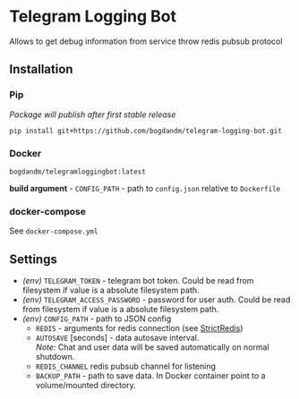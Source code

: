 # Telegram Logging Bot
Allows to get debug information from service throw redis pubsub protocol

## Installation
### Pip
_Package will publish after first stable release_

`pip install git+https://github.com/bogdandm/telegram-logging-bot.git` 

### Docker
`bogdandm/telegramloggingbot:latest`

**build argument** - `CONFIG_PATH` - path to `config.json` relative to `Dockerfile`

### docker-compose
See `docker-compose.yml`

## Settings
- _(env)_ `TELEGRAM_TOKEN` - telegram bot token. Could be read from filesystem if value is a absolute filesystem path.
- _(env)_ `TELEGRAM_ACCESS_PASSWORD` - password for user auth. 
Could be read from filesystem if value is a absolute filesystem path.
- _(env)_ `CONFIG_PATH` - path to JSON config
    - `REDIS` - arguments for redis connection (see [StrictRedis](http://redis-py.readthedocs.io/en/latest/#redis.StrictRedis))
    - `AUTOSAVE` \[seconds\] - data autosave interval.    
     _Note:_ Chat and user data will be saved automatically on normal shutdown.
    - `REDIS_CHANNEL` redis pubsub channel for listening
    - `BACKUP_PATH` - path to save data. In Docker container point to a volume/mounted directory. 